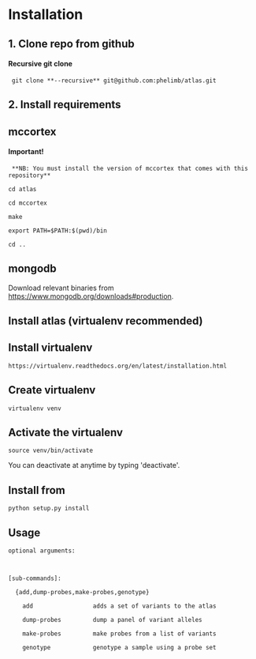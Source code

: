 #  Installation


## 1. Clone repo from github



#### Recursive git clone 

	 git clone **--recursive** git@github.com:phelimb/atlas.git 



## 2. Install requirements

## mccortex

#### Important! 

	 **NB: You must install the version of mccortex that comes with this repository** 

	cd atlas

	cd mccortex

	make	

	export PATH=$PATH:$(pwd)/bin

	cd ..



## mongodb



Download relevant binaries from https://www.mongodb.org/downloads#production.

## Install atlas (virtualenv recommended)

## Install virtualenv



	https://virtualenv.readthedocs.org/en/latest/installation.html



## Create virtualenv 



	virtualenv venv



## Activate the virtualenv



	source venv/bin/activate



You can deactivate at anytime by typing 'deactivate'. 





## Install from 





	python setup.py install





## Usage





	optional arguments:



	[sub-commands]:

	  {add,dump-probes,make-probes,genotype}

	    add                 adds a set of variants to the atlas

	    dump-probes         dump a panel of variant alleles

	    make-probes         make probes from a list of variants

	    genotype            genotype a sample using a probe set
